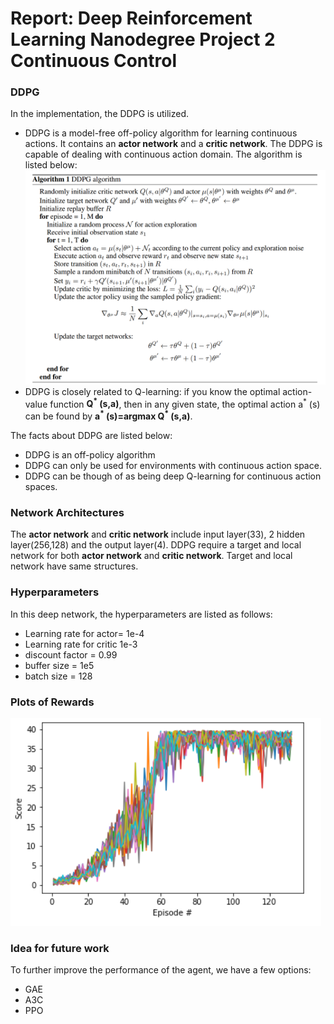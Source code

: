 # Report: Deep Reinforcement Learning Nanodegree Project 2 Continuous Control
### DDPG

In the implementation, the DDPG is utilized.
- DDPG is a model-free off-policy algorithm for learning continuous actions. It contains an **actor network** and a **critic network**. The DDPG is capable of dealing with continuous action domain. The algorithm is listed below:
![deep_q_algorithm](DDPG.png)
- DDPG is closely related to Q-learning: if you know the optimal action-value function **Q<sup>\*</sup> (s,a)**, then in any given state, the optimal action a<sup>\*</sup> (s) can be found by **a<sup>\*</sup> (s)=argmax Q<sup>\*</sup> (s,a)**.

The facts about DDPG are listed below:
- DDPG is an off-policy algorithm
- DDPG can only be used for environments with continuous action space.
- DDPG can be though of as being deep Q-learning for continuous action spaces.

### Network Architectures
The **actor network** and **critic network** include input layer(33), 2 hidden layer(256,128) and the output layer(4). DDPG require a target and local network for both **actor network** and **critic network**. Target and local network have same structures. 

### Hyperparameters
In this deep network, the hyperparameters are listed as follows:
- Learning rate for actor= 1e-4
- Learning rate for critic 1e-3
- discount factor = 0.99
- buffer size = 1e5
- batch size = 128

### Plots of Rewards
![Plots of Rewards](score.png)
### Idea for future work
To further improve the performance of the agent, we have a few options:
- GAE
- A3C
- PPO
